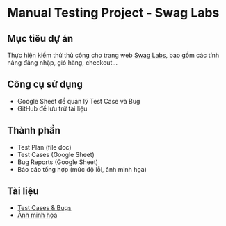 # Manual Testing Project - Swag Labs

## Mục tiêu dự án
Thực hiện kiểm thử thủ công cho trang web [Swag Labs](https://www.saucedemo.com/), bao gồm các tính năng đăng nhập, giỏ hàng, checkout...

## Công cụ sử dụng
- Google Sheet để quản lý Test Case và Bug
- GitHub để lưu trữ tài liệu

## Thành phần
- Test Plan (file doc)
- Test Cases (Google Sheet)
- Bug Reports (Google Sheet)
- Báo cáo tổng hợp (mức độ lỗi, ảnh minh họa)

## Tài liệu
- [Test Cases & Bugs](https://docs.google.com/spreadsheets/d/15AH9rg_na5ZAZaW0MAfxxv1dbIrUxnidIYKFp5crfvQ/edit?gid=0#gid=0)
- [Ảnh minh họa](https://docs.google.com/spreadsheets/d/15AH9rg_na5ZAZaW0MAfxxv1dbIrUxnidIYKFp5crfvQ/edit?gid=0#gid=0)
